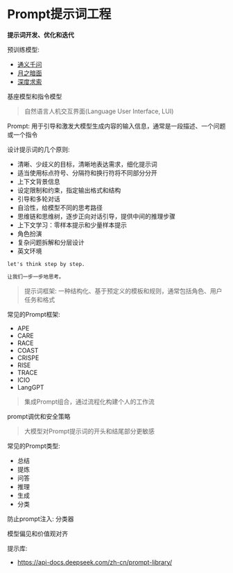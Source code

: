 # Prompt提示词工程

**提示词开发、优化和迭代**

预训练模型:

- [通义千问]()
- [月之暗面]()
- [深度求索]()

基座模型和指令模型

> 自然语言人机交互界面(Language User Interface, LUI)

Prompt: 用于引导和激发大模型生成内容的输入信息，通常是一段描述、一个问题或一个指令

设计提示词的几个原则:

- 清晰、少歧义的目标，清晰地表达需求，细化提示词
- 适当使用标点符号、分隔符和换行符将不同部分分开
- 上下文背景信息
- 设定限制和约束，指定输出格式和结构
- 引导和多轮对话
- 自洽性，给模型不同的思考路径
- 思维链和思维树，逐步正向对话引导，提供中间的推理步骤
- 上下文学习：零样本提示和少量样本提示
- 角色扮演
- 复杂问题拆解和分层设计
- 英文环境


```txt
let's think step by step.

让我们一步一步地思考。 


```

> 提示词框架: 一种结构化、基于预定义的模板和规则，通常包括角色、用户任务和格式

常见的Prompt框架:

- APE
- CARE
- RACE
- COAST
- CRISPE
- RISE
- TRACE
- ICIO
- LangGPT

> 集成Prompt组合，通过流程化构建个人的工作流

prompt调优和安全策略

> 大模型对Prompt提示词的开头和结尾部分更敏感

常见的Prompt类型:

- 总结
- 提炼
- 问答
- 推理
- 生成
- 分类

防止prompt注入: 分类器

模型偏见和价值观对齐

提示库:

- <https://api-docs.deepseek.com/zh-cn/prompt-library/>



